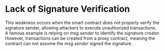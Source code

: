 # Lack of Signature Verification

This weakness occurs when the smart contract does not properly verify the signature sender, allowing attackers to execute unauthorized transactions. A famous example is relying on *msg.sender* to identify the signature creator. However, transactions can be created from a proxy contract, meaning the contract can not assume the *msg.sender* signed the signature.
